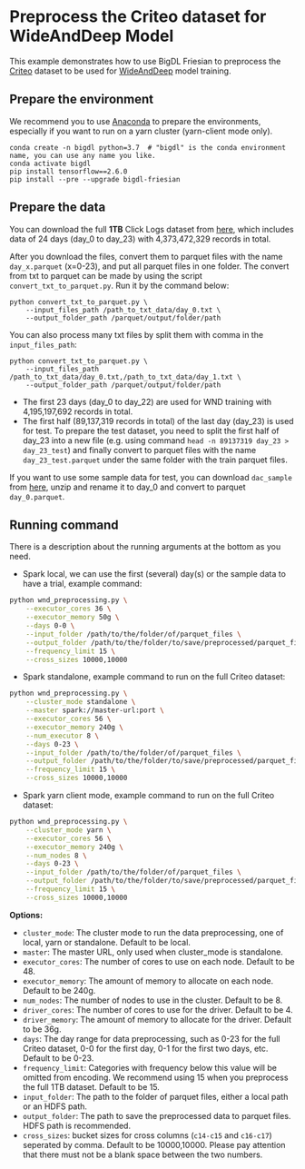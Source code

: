 # Preprocess the Criteo dataset for WideAndDeep Model
This example demonstrates how to use BigDL Friesian to preprocess the 
[Criteo](https://ailab.criteo.com/download-criteo-1tb-click-logs-dataset/) dataset to be used for [WideAndDeep](https://arxiv.org/abs/1606.07792) model training.

## Prepare the environment
We recommend you to use [Anaconda](https://www.anaconda.com/distribution/#linux) to prepare the environments, especially if you want to run on a yarn cluster (yarn-client mode only).
```
conda create -n bigdl python=3.7  # "bigdl" is the conda environment name, you can use any name you like.
conda activate bigdl
pip install tensorflow==2.6.0
pip install --pre --upgrade bigdl-friesian
```
## Prepare the data
You can download the full __1TB__ Click Logs dataset from [here](https://ailab.criteo.com/download-criteo-1tb-click-logs-dataset/), which includes data of 24 days (day_0 to day_23) with 4,373,472,329 records in total.

After you download the files, convert them to parquet files with the name `day_x.parquet` (x=0-23), and put all parquet files in one folder. The convert from txt to parquet can be made by using the script `convert_txt_to_parquet.py`. Run it by the command below:
```
python convert_txt_to_parquet.py \
    --input_files_path /path_to_txt_data/day_0.txt \
    --output_folder_path /parquet/output/folder/path
```

You can also process many txt files by split them with comma in the `input_files_path`:
```
python convert_txt_to_parquet.py \
    --input_files_path /path_to_txt_data/day_0.txt,/path_to_txt_data/day_1.txt \
    --output_folder_path /parquet/output/folder/path
```

- The first 23 days (day_0 to day_22) are used for WND training with 4,195,197,692 records in total.
- The first half (89,137,319 records in total) of the last day (day_23) is used for test. To prepare the test dataset, you need to split the first half of day_23 into a new file (e.g. using command `head -n 89137319 day_23 > day_23_test`) and finally convert to parquet files with the name `day_23_test.parquet` under the same folder with the train parquet files.

If you want to use some sample data for test, you can download `dac_sample` from [here](https://labs.criteo.com/2014/02/download-dataset/), unzip and rename it to day_0 and convert to parquet `day_0.parquet`.

## Running command
There is a description about the running arguments at the bottom as you need.

* Spark local, we can use the first (several) day(s) or the sample data to have a trial, example command:
```bash
python wnd_preprocessing.py \
    --executor_cores 36 \
    --executor_memory 50g \
    --days 0-0 \
    --input_folder /path/to/the/folder/of/parquet_files \
    --output_folder /path/to/the/folder/to/save/preprocessed/parquet_files \
    --frequency_limit 15 \
    --cross_sizes 10000,10000
```

* Spark standalone, example command to run on the full Criteo dataset:
```bash
python wnd_preprocessing.py \
    --cluster_mode standalone \
    --master spark://master-url:port \
    --executor_cores 56 \
    --executor_memory 240g \
    --num_executor 8 \
    --days 0-23 \
    --input_folder /path/to/the/folder/of/parquet_files \
    --output_folder /path/to/the/folder/to/save/preprocessed/parquet_files \
    --frequency_limit 15 \
    --cross_sizes 10000,10000
```

* Spark yarn client mode, example command to run on the full Criteo dataset:
```bash
python wnd_preprocessing.py \
    --cluster_mode yarn \
    --executor_cores 56 \
    --executor_memory 240g \
    --num_nodes 8 \
    --days 0-23 \
    --input_folder /path/to/the/folder/of/parquet_files \
    --output_folder /path/to/the/folder/to/save/preprocessed/parquet_files \
    --frequency_limit 15 \
    --cross_sizes 10000,10000
```

__Options:__
* `cluster_mode`: The cluster mode to run the data preprocessing, one of local, yarn or standalone. Default to be local.
* `master`: The master URL, only used when cluster_mode is standalone.
* `executor_cores`: The number of cores to use on each node. Default to be 48.
* `executor_memory`: The amount of memory to allocate on each node. Default to be 240g.
* `num_nodes`: The number of nodes to use in the cluster. Default to be 8.
* `driver_cores`: The number of cores to use for the driver. Default to be 4.
* `driver_memory`: The amount of memory to allocate for the driver. Default to be 36g.
* `days`: The day range for data preprocessing, such as 0-23 for the full Criteo dataset, 0-0 for the first day, 0-1 for the first two days, etc. Default to be 0-23.
* `frequency_limit`: Categories with frequency below this value will be omitted from encoding. We recommend using 15 when you preprocess the full 1TB dataset. Default to be 15.
* `input_folder`: The path to the folder of parquet files, either a local path or an HDFS path.
* `output_folder`: The path to save the preprocessed data to parquet files. HDFS path is recommended.
* `cross_sizes`: bucket sizes for cross columns (`c14-c15` and `c16-c17`) seperated by comma. Default to be 10000,10000. Please pay attention that there must not be a blank space between the two numbers.
